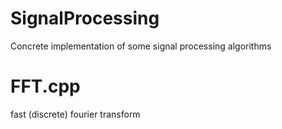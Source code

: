 # SignalProcessing
Concrete implementation of some signal processing algorithms

# FFT.cpp
fast (discrete) fourier transform
